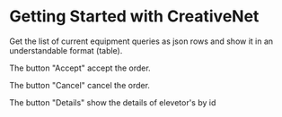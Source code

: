 # Getting Started with CreativeNet

Get the list of current equipment queries as json rows and show it in an understandable format (table).

The button "Accept" accept the order.

The button "Cancel" cancel the order.

The button "Details" show the details of elevetor's by id


